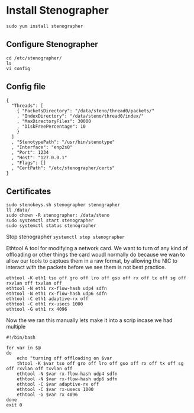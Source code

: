 # Install Stenographer
```
sudo yum install stenographer
```
## Configure Stenographer
```
cd /etc/stenographer/
ls
vi config  

```

## Config file

```
{
  "Threads": [
    { "PacketsDirectory": "/data/steno/thread0/packets/"
    , "IndexDirectory": "/data/steno/thread0/index/"
    , "MaxDirectoryFiles": 30000
    , "DiskFreePercentage": 10
    }
  ]
  , "StenotypePath": "/usr/bin/stenotype"
  , "Interface": "enp2s0"
  , "Port": 1234
  , "Host": "127.0.0.1"
  , "Flags": []
  , "CertPath": "/etc/stenographer/certs"
}
```
## Certificates
```
sudo stenokeys.sh stenographer stenographer
ll /data/
sudo chown -R stenographer: /data/steno
sudo systemctl start stenographer  
sudo systemctl status stenographer  

```

Stop stenographer
`systemctl stop stenographer`

Ethtool
A tool for modifying a network card. We want to turn of any kind of offloading or other things the card woudl normally do because we wan to allow our tools to captues them in a raw format, by allowing the NIC to interact with the packets before we see them is not best practice.
```
ethtool -K eth1 tso off gro off lro off gso off rx off tx off sg off rxvlan off txvlan off  
ethtool -N eth1 rx-flow-hash udp4 sdfn
ethtool -N eth1 rx-flow-hash udp6 sdfn
ethtool -C eth1 adaptive-rx off
ethtool -C eth1 rx-usecs 1000
ethtool -G eth1 rx 4096  
```
Now the we ran this manually lets make it into a scrip incase we had multiple

```
#!/bin/bash

for var in $@
do 
    echo "turning off offloading on $var  
    thtool -K $var tso off gro off lro off gso off rx off tx off sg off rxvlan off txvlan off  
    ethtool -N $var rx-flow-hash udp4 sdfn
    ethtool -N $var rx-flow-hash udp6 sdfn
    ethtool -C $var adaptive-rx off
    ethtool -C $var rx-usecs 1000
    ethtool -G $var rx 4096
done
exit 0  
```
